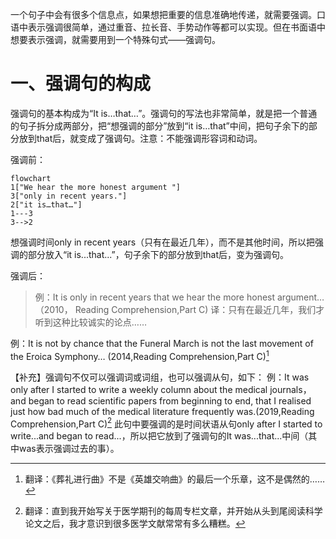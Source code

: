 一个句子中会有很多个信息点，如果想把重要的信息准确地传递，就需要强调。口语中表示强调很简单，通过重音、拉长音、手势动作等都可以实现。但在书面语中想要表示强调，就需要用到一个特殊句式——强调句。
# 一、强调句的构成
强调句的基本构成为“It is…that…”。强调句的写法也非常简单，就是把一个普通的句子拆分成两部分，把“想强调的部分”放到“it is…that”中间，把句子余下的部分放到that后，就变成了强调句。注意：不能强调形容词和动词。

强调前：
```mermaid
flowchart
1["We hear the more honest argument "]
3["only in recent years."]
2["it is…that…"]
1---3
3-->2
```

想强调时间only in recent years（只有在最近几年），而不是其他时间，所以把强调的部分放入“it is...that...”，句子余下的部分放到that后，变为强调句。

强调后：
>例：It is only in recent years that we hear the more honest argument…（2010， Reading Comprehension,Part C)
译：只有在最近几年，我们才听到这种比较诚实的论点……

例：It is not by chance that the Funeral March is not the last movement of the Eroica Symphony… (2014,Reading Comprehension,Part C)[^1]

【补充】强调句不仅可以强调词或词组，也可以强调从句，如下：
例：It was only after I started to write a weekly column about the medical journals，and began to read scientific papers from beginning to end, that I realised just how bad much of the medical literature frequently was.(2019,Reading Comprehension,Part C)[^2]
此句中要强调的是时间状语从句only after I started to write...and began to read...，所以把它放到了强调句的It was...that...中间（其中was表示强调过去的事）。

[^1]: 翻译：《葬礼进行曲》不是《英雄交响曲》的最后一个乐章，这不是偶然的……
[^2]: 翻译：直到我开始写关于医学期刊的每周专栏文章，并开始从头到尾阅读科学论文之后，我才意识到很多医学文献常常有多么糟糕。